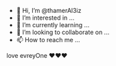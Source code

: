 - 👋 Hi, I’m @thamerAl3iz
- 👀 I’m interested in ...
- 🌱 I’m currently learning ...
- 💞️ I’m looking to collaborate on ...
- 📫 How to reach me ...

<!---the link :/
thamerAl3iz/thamerAl3iz is a ✨ special ✨ repository because its `README.md` (this file) appears on your GitHub profile.
You can click the Preview link to take a look at your changes.
--->
love evreyOne ❤❤❤
